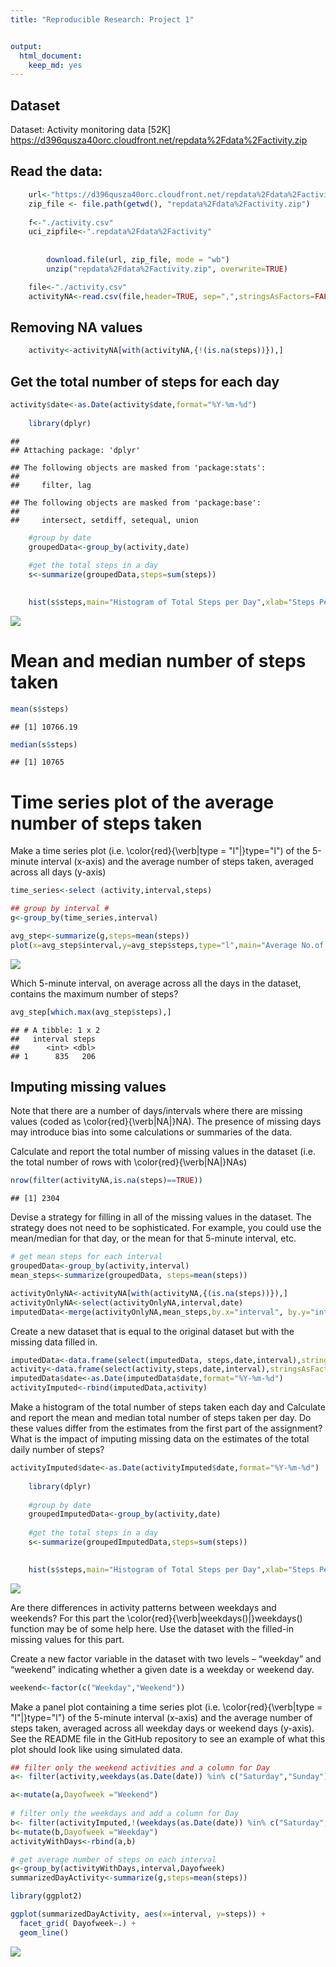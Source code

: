 ```yaml
---
title: "Reproducible Research: Project 1"


output: 
  html_document: 
    keep_md: yes
---
```




## Dataset

Dataset: Activity monitoring data [52K] https://d396qusza40orc.cloudfront.net/repdata%2Fdata%2Factivity.zip

## Read the data:




```r
	url<-"https://d396qusza40orc.cloudfront.net/repdata%2Fdata%2Factivity.zip"
	zip_file <- file.path(getwd(), "repdata%2Fdata%2Factivity.zip")
	
	f<-"./activity.csv"
	uci_zipfile<-".repdata%2Fdata%2Factivity"
	
	
		download.file(url, zip_file, mode = "wb")
		unzip("repdata%2Fdata%2Factivity.zip", overwrite=TRUE)

	file<-"./activity.csv"
	activityNA<-read.csv(file,header=TRUE, sep=",",stringsAsFactors=FALSE)
```


## Removing NA values 


```r
	activity<-activityNA[with(activityNA,{!(is.na(steps))}),]
```


## Get the total number of steps for each day


```r
activity$date<-as.Date(activity$date,format="%Y-%m-%d")
	
	library(dplyr)
```

```
## 
## Attaching package: 'dplyr'
```

```
## The following objects are masked from 'package:stats':
## 
##     filter, lag
```

```
## The following objects are masked from 'package:base':
## 
##     intersect, setdiff, setequal, union
```

```r
	#group by date
	groupedData<-group_by(activity,date)
	
	#get the total steps in a day
	s<-summarize(groupedData,steps=sum(steps))
	

	hist(s$steps,main="Histogram of Total Steps per Day",xlab="Steps Per Day")
```

![](PA1_template_files/figure-html/step-1.png)<!-- -->

# Mean and median number of steps taken


```r
mean(s$steps)
```

```
## [1] 10766.19
```

```r
median(s$steps)
```

```
## [1] 10765
```

# Time series plot of the average number of steps taken
Make a time series plot (i.e. \color{red}{\verb|type = "l"|}type="l") of the 5-minute interval (x-axis) and the average number of steps taken, averaged across all days (y-axis)


```r
time_series<-select (activity,interval,steps)

## group by interval #
g<-group_by(time_series,interval)

avg_step<-summarize(g,steps=mean(steps))
plot(x=avg_step$interval,y=avg_step$steps,type="l",main="Average No.of Steps Taken Across All Days",xlab="5-minute Interval",ylab="Average No. of Steps")
```

![](PA1_template_files/figure-html/time_series-1.png)<!-- -->

Which 5-minute interval, on average across all the days in the dataset, contains the maximum number of steps?


```r
avg_step[which.max(avg_step$steps),]
```

```
## # A tibble: 1 x 2
##   interval steps
##      <int> <dbl>
## 1      835   206
```

## Imputing missing values
Note that there are a number of days/intervals where there are missing values (coded as \color{red}{\verb|NA|}NA). The presence of missing days may introduce bias into some calculations or summaries of the data.

Calculate and report the total number of missing values in the dataset (i.e. the total number of rows with \color{red}{\verb|NA|}NAs)


```r
nrow(filter(activityNA,is.na(steps)==TRUE))
```

```
## [1] 2304
```

Devise a strategy for filling in all of the missing values in the dataset. The strategy does not need to be sophisticated. For example, you could use the mean/median for that day, or the mean for that 5-minute interval, etc.


```r
# get mean steps for each interval
groupedData<-group_by(activity,interval)
mean_steps<-summarize(groupedData, steps=mean(steps))

activityOnlyNA<-activityNA[with(activityNA,{(is.na(steps))}),]
activityOnlyNA<-select(activityOnlyNA,interval,date)
imputedData<-merge(activityOnlyNA,mean_steps,by.x="interval", by.y="interval")
```

Create a new dataset that is equal to the original dataset but with the missing data filled in.

```r
imputedData<-data.frame(select(imputedData, steps,date,interval),stringsAsFactors = FALSE)
activity<-data.frame(select(activity,steps,date,interval),stringsAsFactors = FALSE)
imputedData$date<-as.Date(imputedData$date,format="%Y-%m-%d")
activityImputed<-rbind(imputedData,activity)
```

Make a histogram of the total number of steps taken each day and Calculate and report the mean and median total number of steps taken per day. Do these values differ from the estimates from the first part of the assignment? What is the impact of imputing missing data on the estimates of the total daily number of steps?


```r
activityImputed$date<-as.Date(activityImputed$date,format="%Y-%m-%d")
	
	library(dplyr)
	
	#group by date
	groupedImputedData<-group_by(activity,date)
	
	#get the total steps in a day
	s<-summarize(groupedImputedData,steps=sum(steps))
	

	hist(s$steps,main="Histogram of Total Steps per Day",xlab="Steps Per Day")
```

![](PA1_template_files/figure-html/imputed-1.png)<!-- -->

Are there differences in activity patterns between weekdays and weekends?
For this part the \color{red}{\verb|weekdays()|}weekdays() function may be of some help here. Use the dataset with the filled-in missing values for this part.

Create a new factor variable in the dataset with two levels – “weekday” and “weekend” indicating whether a given date is a weekday or weekend day.


```r
weekend<-factor(c("Weekday","Weekend"))
```

Make a panel plot containing a time series plot (i.e. \color{red}{\verb|type = "l"|}type="l") of the 5-minute interval (x-axis) and the average number of steps taken, averaged across all weekday days or weekend days (y-axis). See the README file in the GitHub repository to see an example of what this plot should look like using simulated data.


```r
## filter only the weekend activities and a column for Day
a<- filter(activity,weekdays(as.Date(date)) %in% c("Saturday","Sunday") )

a<-mutate(a,Dayofweek ="Weekend") 
 
# filter only the weekdays and add a column for Day
b<- filter(activityImputed,!(weekdays(as.Date(date)) %in% c("Saturday","Sunday") ))
b<-mutate(b,Dayofweek ="Weekday") 
activityWithDays<-rbind(a,b)

# get average number of steps on each interval
g<-group_by(activityWithDays,interval,Dayofweek)
summarizedDayActivity<-summarize(g,steps=mean(steps))

library(ggplot2)

ggplot(summarizedDayActivity, aes(x=interval, y=steps)) + 
  facet_grid( Dayofweek~.) +
  geom_line()
```

![](PA1_template_files/figure-html/timeplot-1.png)<!-- -->


